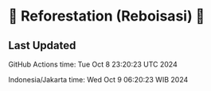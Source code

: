 
# 🌳 Reforestation (Reboisasi) 🌲

## Last Updated

GitHub Actions time: Tue Oct  8 23:20:23 UTC 2024

Indonesia/Jakarta time: Wed Oct  9 06:20:23 WIB 2024
